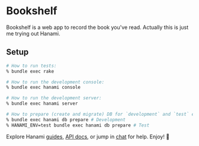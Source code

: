 # Bookshelf

Bookshelf is a web app to record the book you've read. Actually this is just me trying out Hanami.

## Setup

```bash
# How to run tests:
% bundle exec rake

# How to run the development console:
% bundle exec hanami console

# How to run the development server:
% bundle exec hanami server

# How to prepare (create and migrate) DB for `development` and `test` environments:
% bundle exec hanami db prepare # Development
% HANAMI_ENV=test bundle exec hanami db prepare # Test
```

Explore Hanami [guides](https://guides.hanamirb.org/), [API docs](http://docs.hanamirb.org/1.3.3/), or jump in [chat](http://chat.hanamirb.org) for help. Enjoy! 🌸
